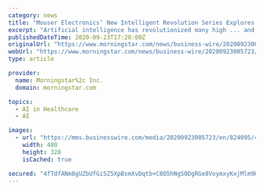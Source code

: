 ```yaml
---
category: news
title: "Mouser Electronics’ New Intelligent Revolution Series Explores Cutting-Edge Applications in Artificial Intelligence"
excerpt: "Artificial intelligence has revolutionized many high ... and identifying patterns in brain scans to predict the outcomes of speech therapy. As a global authorized distributor, Mouser offers ..."
publishedDateTime: 2020-09-23T17:28:00Z
originalUrl: "https://www.morningstar.com/news/business-wire/20200923005723/mouser-electronics-new-intelligent-revolution-series-explores-cutting-edge-applications-in-artificial-intelligence"
webUrl: "https://www.morningstar.com/news/business-wire/20200923005723/mouser-electronics-new-intelligent-revolution-series-explores-cutting-edge-applications-in-artificial-intelligence"
type: article

provider:
  name: Morningstar%2c Inc.
  domain: morningstar.com

topics:
  - AI in Healthcare
  - AI

images:
  - url: "https://mms.businesswire.com/media/20200923005723/en/824095/4/PRINT_EIT_IntelligentRevolution_eBook1.jpg"
    width: 480
    height: 320
    isCached: true

secured: "4fTdfANm8gUZbUfGi5Z5XpBsmXvDqtb+C8O5hNgS0DgRGe8VoymxyKxjMlm9HUl7qNR1u32Mbk1PP/Xn8pbWI+CRryF7vOA0jfISx2fy4H6pRrYV7NVZlsfCYF6ZBflqFYHc1fPb5mT+SH/bjsXt5Cvgo3egqBQaIX1HjeeXhvAGVB2kfnY8t0J+qjSvO01Szhz+12IunPOLjgw+ORVbeqDVOx87esAAKRr0vyFFZRBPwjisqsh0f4qkqBU2nUViNvnQgokyaVHHAPpfsgQpE0BP9c1GsfvmTEv12CBzH4fByzKFH8rV1YtqnnCe1m0Rupn9qAyvv6rOJ39PNpuEI8wkIapJue1b5enb7S//ATw=;9gpNtquv4xXpsmUIRl00hA=="
---
```


